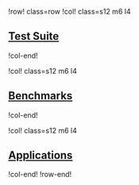 !row! class=row
!col! class=s12 m6 l4
## [Test Suite](test_suite/index.md)

!col-end!

!col! class=s12 m6 l4
## [Benchmarks](benchmarks/index.md)

<!-- - [Plasticity](application_development/plasticity.md)
- [Viscoplasticity](application_development/viscoplasticity.md)
- [Damage rheology](application_development/damage_rheology.md) -->
!col-end!

!col! class=s12 m6 l4
## [Applications](applications/index.md)

<!-- - [Plasticity](application_development/plasticity.md)
- [Viscoplasticity](application_development/viscoplasticity.md)
- [Damage rheology](application_development/damage_rheology.md) -->
!col-end!
!row-end!